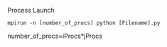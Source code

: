 Process Launch

~~~terminal
mpirun -n [number_of_procs] python [Filename].py
~~~

number_of_procs=iProcs*jProcs


